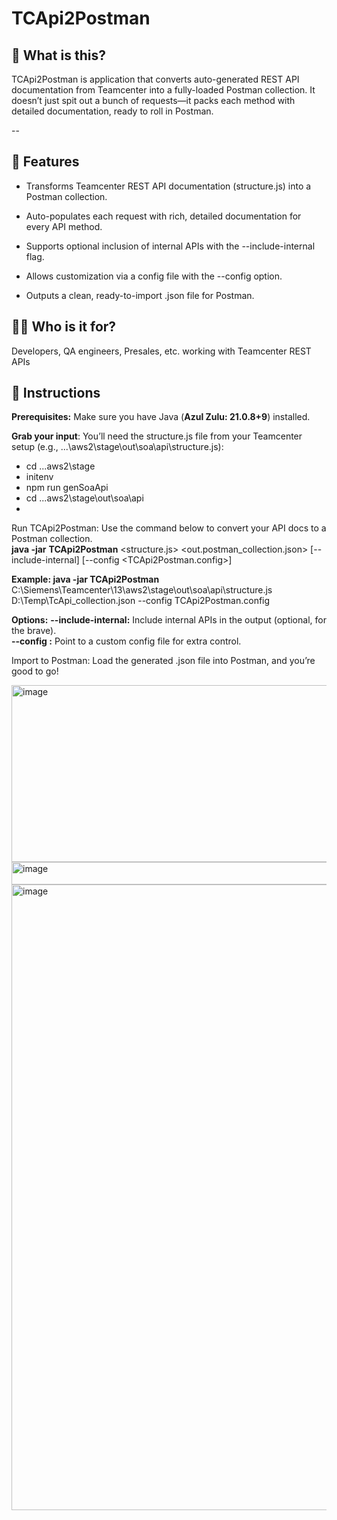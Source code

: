 # TCApi2Postman

## 🚀 What is this?

TCApi2Postman is application that converts auto-generated REST API documentation from Teamcenter into a fully-loaded Postman collection. 
It doesn’t just spit out a bunch of requests—it packs each method with detailed documentation, ready to roll in Postman. 

--

## 🎯 Features

- Transforms Teamcenter REST API documentation (structure.js) into a Postman collection.

- Auto-populates each request with rich, detailed documentation for every API method.

- Supports optional inclusion of internal APIs with the --include-internal flag.

- Allows customization via a config file with the --config option.

- Outputs a clean, ready-to-import .json file for Postman.

## 🧑‍💼 Who is it for?

Developers, QA engineers, Presales, etc. working with Teamcenter REST APIs

## 💊 Instructions

**Prerequisites:** Make sure you have Java (**Azul Zulu: 21.0.8+9**) installed.

**Grab your input**: You’ll need the structure.js file from your Teamcenter setup (e.g., ...\aws2\stage\out\soa\api\structure.js):

- cd ...aws2\stage
- initenv
- npm run genSoaApi
- cd ...aws2\stage\out\soa\api
- 
Run TCApi2Postman: Use the command below to convert your API docs to a Postman collection.  
**java -jar** **TCApi2Postman** <structure.js> <out.postman_collection.json> [--include-internal] [--config <TCApi2Postman.config>]

**Example: java -jar TCApi2Postman** C:\Siemens\Teamcenter\13\aws2\stage\out\soa\api\structure.js D:\Temp\TcApi_collection.json --config TCApi2Postman.config


**Options:** 
**--include-internal:** Include internal APIs in the output (optional, for the brave).  
**--config <file>:** Point to a custom config file for extra control.

Import to Postman: Load the generated .json file into Postman, and you’re good to go!

<img width="1167" height="283" alt="image" src="https://github.com/user-attachments/assets/fbbcc01e-02d3-40bb-a0a8-e69b029b8ae4" />

<img width="673" height="36" alt="image" src="https://github.com/user-attachments/assets/2389e358-844e-4249-be6c-e90ff279eab3" />

<img width="1830" height="1001" alt="image" src="https://github.com/user-attachments/assets/9709650a-ee8e-4b00-90e3-3bd514342f43" />

